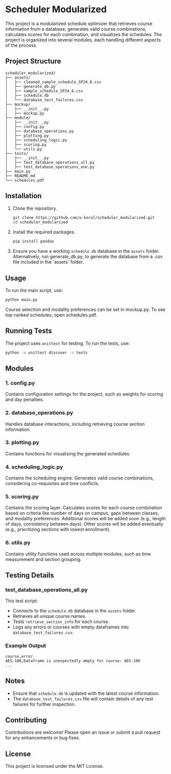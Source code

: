 # Scheduler Modularized

This project is a modularized schedule optimizer that retrieves course information from a database, generates valid course combinations, calculates scores for each combination, and visualizes the schedules. The project is organized into several modules, each handling different aspects of the process.

## Project Structure

```
scheduler_modularized/
├── assets/
│   ├── cleaned_sample_schedule_SP24_6.csv
│   ├── generate_db.py
│   ├── sample_schedule_SP24_6.csv
│   ├── schedule.db
│   └── database_test_failures.csv
├── mockup/
│   ├── __init__.py
│   ├── mockup.py
├── module/
│   ├── __init__.py
│   ├── config.py
│   ├── database_operations.py
│   ├── plotting.py
│   ├── scheduling_logic.py
│   ├── scoring.py
│   └── utils.py
├── tests/
│   ├── __init__.py
│   ├── test_database_operations_all.py
│   ├── test_database_operations_one.py
├── main.py
├── README.md
└── schedules.pdf
```

## Installation

1. Clone the repository.
   ```sh
   git clone https://github.com/o-korol/scheduler_modularized.git
   cd scheduler_modularized
   ```

2. Install the required packages.
   ```sh
   pip install pandas
   ```

3. Ensure you have a working `schedule.db` database in the `assets` folder.  Alternatively, run generate_db.py, to generate the database from a .csv file included in the 'assets' folder.

## Usage

To run the main script, use:
```sh
python main.py
```

Course selection and modality preferences can be set in mockup.py.
To see top-ranked schedules, open schedules.pdf.

## Running Tests

The project uses `unittest` for testing. To run the tests, use:
```sh
python -m unittest discover -s tests
```

## Modules

### 1. config.py
Contains configuration settings for the project, such as weights for scoring and day penalties.

### 2. database_operations.py
Handles database interactions, including retrieving course section information.

### 3. plotting.py
Contains functions for visualizing the generated schedules.

### 4. scheduling_logic.py
Contains the scheduling engine.  Generates valid course combinations, considering co-requisites and time conflicts.

### 5. scoring.py
Contains the scoring layer.  Calculates scores for each course combination based on criteria like number of days on campus, gaps between classes, and modality preferences.  Additional scores will be added soon (e.g., length of days, consistency between days).  Other scores will be added eventually (e.g., prioritizing sections with lowest enrollment).

### 6. utils.py
Contains utility functions used across multiple modules, such as time measurement and section grouping.

## Testing Details

### test_database_operations_all.py

This test script:
- Connects to the `schedule.db` database in the `assets` folder.
- Retrieves all unique course names.
- Tests `retrieve_section_info` for each course.
- Logs any errors or courses with empty dataframes into `database_test_failures.csv`.

### Example Output

```
course,error
AES-100,Dataframe is unexpectedly empty for course: AES-100
...
```

## Notes

- Ensure that `schedule.db` is updated with the latest course information.
- The `database_test_failures.csv` file will contain details of any test failures for further inspection.

## Contributing

Contributions are welcome! Please open an issue or submit a pull request for any enhancements or bug fixes.

## License

This project is licensed under the MIT License.
